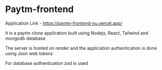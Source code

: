 # Paytm-frontend
Application Link - https://paytm-frontend-nu.vercel.app/

It is a paytm clone application built using Nodejs, React, Tailwind and mongodb database

The server is hosted on render and the application authentication is done using Json web tokens

For database authentication zod is used
